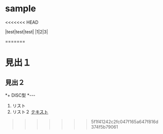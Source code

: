 sample
======
<<<<<<< HEAD


|test|test|test|
|1|2|3|

=======
# 見出１
## 見出２

*+ DISC型
*--- 

1. リスト
1. リスト２
[テキスト](http://alleyoop.jp)
>>>>>>> 5f1f41242c2fc047f165a647f816d374f5b79061
